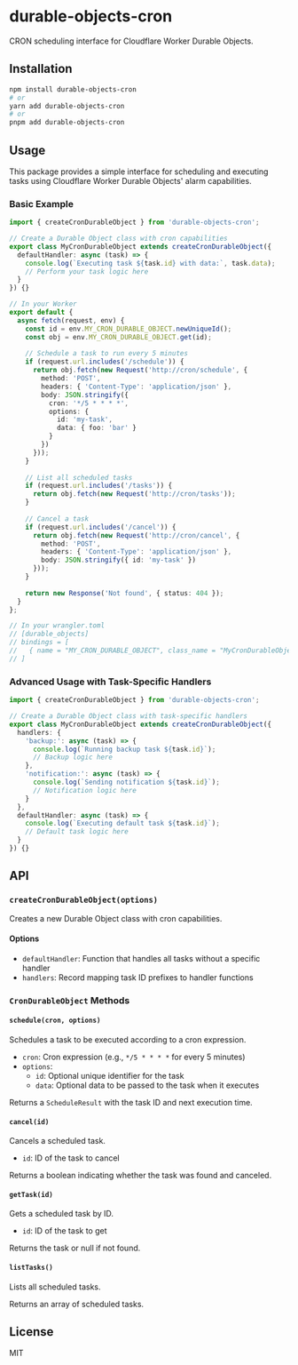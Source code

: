 # durable-objects-cron

CRON scheduling interface for Cloudflare Worker Durable Objects.

## Installation

```bash
npm install durable-objects-cron
# or
yarn add durable-objects-cron
# or
pnpm add durable-objects-cron
```

## Usage

This package provides a simple interface for scheduling and executing tasks using Cloudflare Worker Durable Objects' alarm capabilities.

### Basic Example

```typescript
import { createCronDurableObject } from 'durable-objects-cron';

// Create a Durable Object class with cron capabilities
export class MyCronDurableObject extends createCronDurableObject({
  defaultHandler: async (task) => {
    console.log(`Executing task ${task.id} with data:`, task.data);
    // Perform your task logic here
  }
}) {}

// In your Worker
export default {
  async fetch(request, env) {
    const id = env.MY_CRON_DURABLE_OBJECT.newUniqueId();
    const obj = env.MY_CRON_DURABLE_OBJECT.get(id);
    
    // Schedule a task to run every 5 minutes
    if (request.url.includes('/schedule')) {
      return obj.fetch(new Request('http://cron/schedule', {
        method: 'POST',
        headers: { 'Content-Type': 'application/json' },
        body: JSON.stringify({
          cron: '*/5 * * * *',
          options: {
            id: 'my-task',
            data: { foo: 'bar' }
          }
        })
      }));
    }
    
    // List all scheduled tasks
    if (request.url.includes('/tasks')) {
      return obj.fetch(new Request('http://cron/tasks'));
    }
    
    // Cancel a task
    if (request.url.includes('/cancel')) {
      return obj.fetch(new Request('http://cron/cancel', {
        method: 'POST',
        headers: { 'Content-Type': 'application/json' },
        body: JSON.stringify({ id: 'my-task' })
      }));
    }
    
    return new Response('Not found', { status: 404 });
  }
};

// In your wrangler.toml
// [durable_objects]
// bindings = [
//   { name = "MY_CRON_DURABLE_OBJECT", class_name = "MyCronDurableObject" }
// ]
```

### Advanced Usage with Task-Specific Handlers

```typescript
import { createCronDurableObject } from 'durable-objects-cron';

// Create a Durable Object class with task-specific handlers
export class MyCronDurableObject extends createCronDurableObject({
  handlers: {
    'backup:': async (task) => {
      console.log(`Running backup task ${task.id}`);
      // Backup logic here
    },
    'notification:': async (task) => {
      console.log(`Sending notification ${task.id}`);
      // Notification logic here
    }
  },
  defaultHandler: async (task) => {
    console.log(`Executing default task ${task.id}`);
    // Default task logic here
  }
}) {}
```

## API

### `createCronDurableObject(options)`

Creates a new Durable Object class with cron capabilities.

#### Options

- `defaultHandler`: Function that handles all tasks without a specific handler
- `handlers`: Record mapping task ID prefixes to handler functions

### `CronDurableObject` Methods

#### `schedule(cron, options)`

Schedules a task to be executed according to a cron expression.

- `cron`: Cron expression (e.g., `*/5 * * * *` for every 5 minutes)
- `options`: 
  - `id`: Optional unique identifier for the task
  - `data`: Optional data to be passed to the task when it executes

Returns a `ScheduleResult` with the task ID and next execution time.

#### `cancel(id)`

Cancels a scheduled task.

- `id`: ID of the task to cancel

Returns a boolean indicating whether the task was found and canceled.

#### `getTask(id)`

Gets a scheduled task by ID.

- `id`: ID of the task to get

Returns the task or null if not found.

#### `listTasks()`

Lists all scheduled tasks.

Returns an array of scheduled tasks.

## License

MIT
